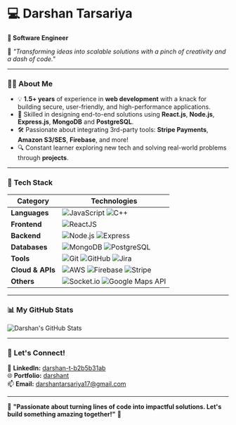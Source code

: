 # 💻 **Darshan Tarsariya**  
**🚀 Software Engineer**  

🔭 *"Transforming ideas into scalable solutions with a pinch of creativity and a dash of code."*  

---

### 👨‍💻 **About Me**  
- 💡 **1.5+ years** of experience in **web development** with a knack for building secure, user-friendly, and high-performance applications.  
- 💼 Skilled in designing end-to-end solutions using **React.js**, **Node.js**, **Express.js**, **MongoDB** and **PostgreSQL**.  
- 🛠️ Passionate about integrating 3rd-party tools: **Stripe Payments**, **Amazon S3/SES**, **Firebase**, and more!  
- 🔍 Constant learner exploring new tech and solving real-world problems through **projects**.  

---

### 🔧 **Tech Stack**  
| **Category**       | **Technologies**                                                                 |
|---------------------|-------------------------------------------------------------------------------|
| **Languages**       | ![JavaScript](https://img.shields.io/badge/JavaScript-323330?logo=javascript&logoColor=F7DF1E) ![C++](https://img.shields.io/badge/C++-00599C?logo=c%2B%2B&logoColor=white) |
| **Frontend**        | ![ReactJS](https://img.shields.io/badge/React-20232A?logo=react&logoColor=61DAFB) |
| **Backend**         | ![Node.js](https://img.shields.io/badge/Node.js-339933?logo=node.js&logoColor=white) ![Express](https://img.shields.io/badge/Express.js-000000?logo=express&logoColor=white) |
| **Databases**       | ![MongoDB](https://img.shields.io/badge/MongoDB-4EA94B?logo=mongodb&logoColor=white) ![PostgreSQL](https://img.shields.io/badge/PostgreSQL-316192?logo=postgresql&logoColor=white) |
| **Tools**           | ![Git](https://img.shields.io/badge/Git-F05032?logo=git&logoColor=white) ![GitHub](https://img.shields.io/badge/GitHub-181717?logo=github&logoColor=white) ![Jira](https://img.shields.io/badge/Jira-0052CC?logo=jira&logoColor=white) |
| **Cloud & APIs**    | ![AWS](https://img.shields.io/badge/AWS_S3-FF9900?logo=amazonaws&logoColor=white) ![Firebase](https://img.shields.io/badge/Firebase-FFCA28?logo=firebase&logoColor=black) ![Stripe](https://img.shields.io/badge/Stripe-008CDD?logo=stripe&logoColor=white) |
| **Others**          | ![Socket.io](https://img.shields.io/badge/Socket.io-010101?logo=socket.io&logoColor=white) ![Google Maps API](https://img.shields.io/badge/Google_Maps-4285F4?logo=googlemaps&logoColor=white) |

---

### 📊 **My GitHub Stats**  
![Darshan's GitHub Stats](https://github-readme-stats.vercel.app/api?username=Darshan1606&show_icons=true&theme=tokyonight)  

---

### 🤝 **Let's Connect!**  
🔗 **LinkedIn:** [darshan-t-b2b5b31ab](https://www.linkedin.com/in/darshan-t-b2b5b31ab/)  
🌐 **Portfolio:** [darshant](https://darshant.netlify.app/)   
📫 **Email:** darshantarsariya17@gmail.com  

---

🌟 **"Passionate about turning lines of code into impactful solutions. Let's build something amazing together!"** 🚀  
